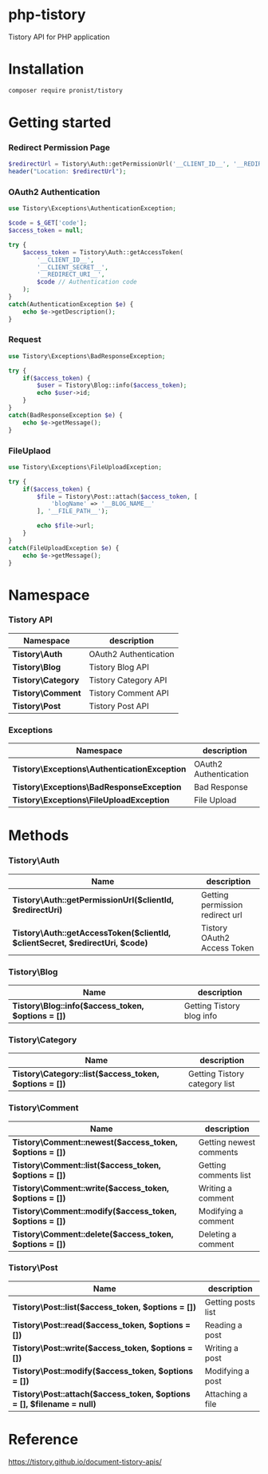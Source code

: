 # php-tistory

Tistory API for PHP application

# Installation

```bash
composer require pronist/tistory
```

# Getting started

### Redirect Permission Page

```php
$redirectUrl = Tistory\Auth::getPermissionUrl('__CLIENT_ID__', '__REDIRECT_URI__');
header("Location: $redirectUrl");
```

### OAuth2 Authentication

```php
use Tistory\Exceptions\AuthenticationException;

$code = $_GET['code'];
$access_token = null;

try {
    $access_token = Tistory\Auth::getAccessToken(        
        '__CLIENT_ID__',
        '__CLIENT_SECRET__',
        '__REDIRECT_URI__',
        $code // Authentication code
    );
}
catch(AuthenticationException $e) {
    echo $e->getDescription();
}
```

### Request

```php
use Tistory\Exceptions\BadResponseException;

try {
    if($access_token) {
        $user = Tistory\Blog::info($access_token);
        echo $user->id;
    }
}
catch(BadResponseException $e) {
    echo $e->getMessage();
}
```


### FileUplaod

```php
use Tistory\Exceptions\FileUploadException;

try {
    if($access_token) {
        $file = Tistory\Post::attach($access_token, [
            'blogName' => '__BLOG_NAME__'
        ], '__FILE_PATH__');

        echo $file->url;
    }
}
catch(FileUploadException $e) {
    echo $e->getMessage();
}
```

# Namespace

### Tistory API

|Namespace|description|
----------|-----------|
|**Tistory\Auth**| OAuth2 Authentication
|**Tistory\Blog**| Tistory Blog API
|**Tistory\Category**| Tistory Category API
|**Tistory\Comment**| Tistory Comment API
|**Tistory\Post**| Tistory Post API

### Exceptions

|Namespace|description|
----------|-----------|
|**Tistory\Exceptions\AuthenticationException**| OAuth2 Authentication
|**Tistory\Exceptions\BadResponseException**| Bad Response
|**Tistory\Exceptions\FileUploadException**| File Upload

# Methods

### Tistory\Auth

|Name|description|
-----|-----------|
|**Tistory\Auth::getPermissionUrl($clientId, $redirectUri)**| Getting permission redirect url
|**Tistory\Auth::getAccessToken($clientId, $clientSecret, $redirectUri, $code)**| Tistory OAuth2 Access Token

### Tistory\Blog

|Name|description|
-----|-----------|
|**Tistory\Blog::info($access_token, $options = [])**| Getting Tistory blog info

### Tistory\Category

|Name|description|
-----|-----------|
|**Tistory\Category::list($access_token, $options = [])**| Getting Tistory category list

### Tistory\Comment

|Name|description|
-----|-----------|
|**Tistory\Comment::newest($access_token, $options = [])**| Getting newest comments
|**Tistory\Comment::list($access_token, $options = [])**| Getting comments list
|**Tistory\Comment::write($access_token, $options = [])**| Writing a comment
|**Tistory\Comment::modify($access_token, $options = [])**| Modifying a comment
|**Tistory\Comment::delete($access_token, $options = [])**| Deleting a comment

### Tistory\Post

|Name|description|
-----|-----------|
|**Tistory\Post::list($access_token, $options = [])**| Getting posts list
|**Tistory\Post::read($access_token, $options = [])**| Reading a post
|**Tistory\Post::write($access_token, $options = [])**| Writing a post
|**Tistory\Post::modify($access_token, $options = [])**| Modifying a post
|**Tistory\Post::attach($access_token, $options = [], $filename = null)**| Attaching a file

# Reference

<https://tistory.github.io/document-tistory-apis/>